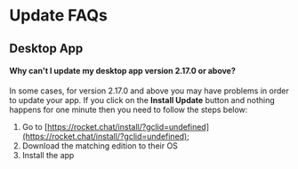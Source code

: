 # Update FAQs

## Desktop App

#### Why can't I update my desktop app version 2.17.0 or above?

In some cases, for version 2.17.0 and above you may have problems in order to update your app. If you click on the **Install Update** button and nothing happens for one minute then you need to follow the steps below:

1. Go to [https://rocket.chat/install/?gclid=undefined](https://rocket.chat/install/?gclid=undefined);
2. Download the matching edition to their OS
3. Install the app

